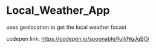 # Local_Weather_App
uses geolocation to get the local weather focast

codepen link: https://codepen.io/spoonable/full/NgJqBO/
